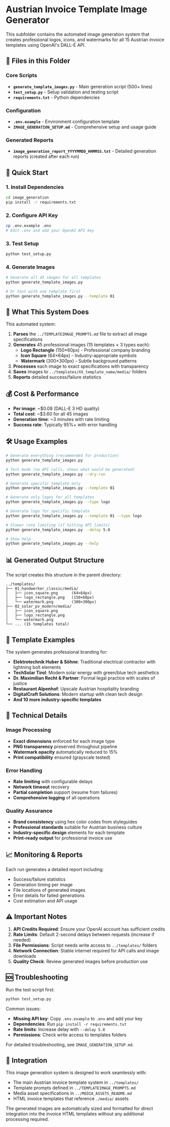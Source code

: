 # Austrian Invoice Template Image Generator

This subfolder contains the automated image generation system that creates professional logos, icons, and watermarks for all 15 Austrian invoice templates using OpenAI's DALL-E API.

## 📁 Files in this Folder

### Core Scripts
- **`generate_template_images.py`** - Main generation script (500+ lines)
- **`test_setup.py`** - Setup validation and testing script
- **`requirements.txt`** - Python dependencies

### Configuration
- **`.env.example`** - Environment configuration template
- **`IMAGE_GENERATION_SETUP.md`** - Comprehensive setup and usage guide

### Generated Reports
- **`image_generation_report_YYYYMMDD_HHMMSS.txt`** - Detailed generation reports (created after each run)

## 🚀 Quick Start

### 1. Install Dependencies
```bash
cd image_generation
pip install -r requirements.txt
```

### 2. Configure API Key
```bash
cp .env.example .env
# Edit .env and add your OpenAI API key
```

### 3. Test Setup
```bash
python test_setup.py
```

### 4. Generate Images
```bash
# Generate all 45 images for all templates
python generate_template_images.py

# Or test with one template first
python generate_template_images.py --template 01
```

## 🎯 What This System Does

This automated system:

1. **Parses** the `../TEMPLATEIMAGE_PROMPTS.md` file to extract all image specifications
2. **Generates** 45 professional images (15 templates × 3 types each):
   - **Logo Rectangle** (150×60px) - Professional company branding
   - **Icon Square** (64×64px) - Industry-appropriate symbols
   - **Watermark** (300×300px) - Subtle background patterns
3. **Processes** each image to exact specifications with transparency
4. **Saves** images to `../templates/XX_template_name/media/` folders
5. **Reports** detailed success/failure statistics

## 💰 Cost & Performance

- **Per image**: ~$0.08 (DALL-E 3 HD quality)
- **Total cost**: ~$3.60 for all 45 images  
- **Generation time**: ~3 minutes with rate limiting
- **Success rate**: Typically 95%+ with error handling

## 🛠 Usage Examples

```bash
# Generate everything (recommended for production)
python generate_template_images.py

# Test mode (no API calls, shows what would be generated)
python generate_template_images.py --dry-run

# Generate specific template only
python generate_template_images.py --template 01

# Generate only logos for all templates
python generate_template_images.py --type logo

# Generate logo for specific template
python generate_template_images.py --template 01 --type logo

# Slower rate limiting (if hitting API limits)
python generate_template_images.py --delay 5.0

# Show help
python generate_template_images.py --help
```

## 📊 Generated Output Structure

The script creates this structure in the parent directory:

```
../templates/
├── 01_handwerker_classic/media/
│   ├── icon_square.png      (64×64px)
│   ├── logo_rectangle.png   (150×60px)
│   └── watermark.png        (300×300px)
├── 02_solar_pv_modern/media/
│   ├── icon_square.png
│   ├── logo_rectangle.png
│   └── watermark.png
└── ... (15 templates total)
```

## 🎨 Template Examples

The system generates professional branding for:

- **Elektrotechnik Huber & Söhne**: Traditional electrical contractor with lightning bolt elements
- **TechSolar Tirol**: Modern solar energy with green/blue tech aesthetics  
- **Dr. Maximilian Recht & Partner**: Formal legal practice with scales of justice
- **Restaurant Alpenhof**: Upscale Austrian hospitality branding
- **DigitalCraft Solutions**: Modern startup with clean tech design
- **And 10 more industry-specific templates**

## 🔧 Technical Details

### Image Processing
- **Exact dimensions** enforced for each image type
- **PNG transparency** preserved throughout pipeline
- **Watermark opacity** automatically reduced to 15%
- **Print compatibility** ensured (grayscale tested)

### Error Handling
- **Rate limiting** with configurable delays
- **Network timeout** recovery
- **Partial completion** support (resume from failures)
- **Comprehensive logging** of all operations

### Quality Assurance
- **Brand consistency** using hex color codes from styleguides
- **Professional standards** suitable for Austrian business culture
- **Industry-specific design** elements for each template
- **Print-ready output** for professional invoice use

## 📈 Monitoring & Reports

Each run generates a detailed report including:
- Success/failure statistics
- Generation timing per image
- File locations of generated images
- Error details for failed generations
- Cost estimation and API usage

## ⚠️ Important Notes

1. **API Credits Required**: Ensure your OpenAI account has sufficient credits
2. **Rate Limits**: Default 2-second delays between requests (increase if needed)
3. **File Permissions**: Script needs write access to `../templates/` folders
4. **Network Connection**: Stable internet required for API calls and image downloads
5. **Quality Check**: Review generated images before production use

## 🆘 Troubleshooting

Run the test script first:
```bash
python test_setup.py
```

Common issues:
- **Missing API key**: Copy `.env.example` to `.env` and add your key
- **Dependencies**: Run `pip install -r requirements.txt`
- **Rate limits**: Increase delay with `--delay 5.0`
- **Permissions**: Check write access to templates folders

For detailed troubleshooting, see `IMAGE_GENERATION_SETUP.md`.

## 🔗 Integration

This image generation system is designed to work seamlessly with:
- The main Austrian invoice template system in `../templates/`
- Template prompts defined in `../TEMPLATEIMAGE_PROMPTS.md`
- Media asset specifications in `../MEDIA_ASSETS_README.md`
- HTML invoice templates that reference `./media/` assets

The generated images are automatically sized and formatted for direct integration into the invoice HTML templates without any additional processing required.